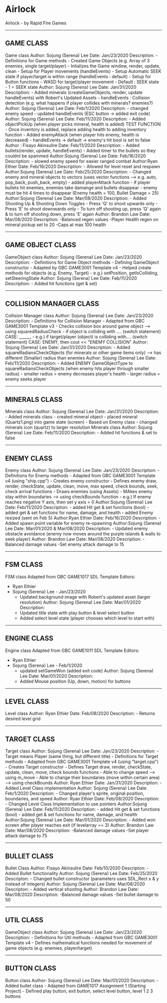 # Airlock
Airlock - by Rapid Fire Games


----------
GAME CLASS
----------

Game class
Author: Sojung (Serena) Lee
Date: Jan/23/2020
Description:
	- Definitions for Game methods
	- Created Game Objects (e.g. Array of 3 enemies, single target/player)
	- Intializes the Game window, render, update, clean
	- Setup for Player movements (handleEvents)
	- Setup Automatic SEEK state if player/target is within range (handleEvents : default)
	- Setup for Button functions
		- WASD for target/player movement
		- Default : SEEK state
		- 1 = SEEK state
Author: Sojung (Serena) Lee
Date: Jan/31/2020
Description:
	- Added minerals (createGameObjects, render, update handleEvents) with Robert's Updated Assets
	- handleEvents : Collision detection (e.g. what happens if player collides with minerals? enemies?)
Author: Sojung (Serena) Lee
Date: Feb/1/2020
Description:
	- changed enemy speed
	- updated handleEvents (ESC button -> added exit code)
Author: Sojung (Serena) Lee
Date: Feb/11/2020
Description:
	- Added objectPickUp (when player picks mineral, health is added) TEST FUNCTION
		- Once inventory is added, replace adding health to adding inventory function
	- Added enemyAttack (when player hits enemy, health is decreased)
	- handleEvents -> default -> enemy's hit bool is set to false
Author : Fisayo Akinsulire
Date: Feb/11/2020
Description:
	- Added bullets(render, update, handleEvents)
	- Added timer to the bullets so they couldnt be spammed
Author:Sojung (Serena) Lee
Date: Feb/16/2020
Description:
	- slowed enemy speed for easier ranged combat
Author:Ryan Ethier
Date: Feb/16/2020
Description:
	- Allowed for level reset and respawn
Author:Sojung (Serena) Lee
Date: Feb/25/2020
Description:
	- Changed enemy and mineral objects to vectors (uses vector functions --> e.g. auto, pop_back, push_back, empty)
	- added playerAttack function
		- if player bullets hit enemies, enemies take damange and bullets disappear
		- enemy must be hit 4 times to disappear (Enemy health = 100, Bullet Damage = 25)
Author:Sojung (Serena) Lee
Date: Mar/08/2020
Description:
	- Added Shooting Up & Shooting Down Toggles
		- Press 'Q' to shoot upwards only
		- Press 'E' to shoot downwards only
		- To turn off shooting up, press 'Q' again & to turn off shooting down, press 'E' again
Author: Brandon Law
Date: Mar/08/2020
Description:
	-Balanced regen values
		-Player Health regen on mineral pickup set to 20
			-Caps at max 100 health


----------
GAME OBJECT CLASS
----------

GameObject class
Author: Sojung (Serena) Lee
Date: Jan/23/2020
Description:
	- Definitions for Game Object methods
	- Defining GameObject constructor
	- Adapted by GBC GAME3001 Template v4
	- Helped create methods for objects (e.g. Enemy, Target)
		- e.g.) setPosition, getIsColliding, setSteeringState
Author: Sojung (Serena) Lee
Date: Feb/11/2020
Description:
	- Added hit functions (get & set)
	

----------
COLLISION MANAGER CLASS
----------

Collision Manager class
Author: Sojung (Serena) Lee
Date: Jan/23/2020
Description:
	- Definitions for Collision Manager
	- Adapted from GBC GAME3001 Template v3
	- Checks collision box around game object --> using squaredRadiusCheck
		- if object is colliding with .... (switch statement) CASE: ______
		- e.g.) if target/player (object) is colliding with.... (switch statement) CASE: ENEMY,
					then cout << "ENEMY COLLISION" 
Author: Sojung (Serena) Lee
Date: Jan/31/2020
Description:
	- Added squareRadiansCheckObjects (for minerals or other game items only) --> has different (Smaller) radius than enemies
Author: Sojung (Serena) Lee
Date: Feb/11/2020
Description:
	- Added ENEMY GameObjectType to squareRadiansCheckObjects (when enemy hits player through smaller radius)
		- smaller radius = enemy decreases player's health
		- larger radius = enemy seeks player


----------
MINERALS CLASS
----------

Minerals class
Author: Sojung (Serena) Lee
Date: Jan/31/2020
Description:
	- Added minerals class
	- created mineral object
	- placed mineral (Quartz1.png) into game state (screen)
	- Based on Enemy class
	- changed minerals icon (quartz) to larger resolution
Minerals class
Author: Sojung (Serena) Lee
Date: Feb/11/2020
Description:
	- Added hit functions & set to false


----------
ENEMY CLASS
----------

Enemy class
Author: Sojung (Serena) Lee
Date: Jan/23/2020
Description:
	- Definitions for Enemy methods
	- Adapted from GBC GAME3001 Template v4 (using "ship.cpp")
	- Creates enemy constructor
	- Defines enemy draw, render, checkState, update, clean, move, max speed, check bounds, seek, check arrival functions
	- Draws enemies (using Assets)
	- MAkes enemy stay within boundaries --> using checkBounds function
		- e.g.) If enemy reaches negative Y axis, then set y axis = 0
Author:Sojung (Serena) Lee
Date: Feb/11/2020
Description:
	 - added Hit get & set functions (bool)
	 - added get & set functions for name, damage, and health
	 - added Enemy resized (sent on Feb 5)
Author:Ryan Ethier
Date: Feb/16/2020
Description:
	 - Added spawn point variable for enemy re-spawning
Author:Sojung (Serena) Lee
Date: Mar/01/2020 & Mar/08/2020
Description:
	 - Updated enemy obstacle avoidance (enemy now moves around the purple islands & walls to seek player)
Author: Brandon Law
Date: Mar/08/2020
Description:
	-Balanced damage values
		-Set enemy attack damage to 15


----------
FSM CLASS
----------

FSM class
 Adapted from GBC GAME1017 SDL Template
 Editors:
 - Ryan Ethier
 - Sojung (Serena) Lee - Jan/23/2020
	- Updated background image with Robert's updated asset (larger resolution)
Author: Sojung (Serena) Lee
Date: Mar/01/2020
Description:
	- Updated title state with play button & level select button
	- Added select level state (player chooses which level to start with)


----------
ENGINE CLASS
----------

Engine class
 Adapted from GBC GAME1011 SDL Template
 Editors:
 - Ryan Ethier
  - Sojung (Serena) Lee - Feb/1/2020
	- updated setGameWon (added exit code)
Author: Sojung (Serena) Lee
Date: Mar/01/2020
Description:
	- Added Mouse position (Up, down, motion) for buttons

----------
LEVEL CLASS
----------

Level class
Author: Ryan Ethier
Date: Feb/08/2020
Description:
	- Returns desired level grid


----------
TARGET CLASS
----------

Target class
Author: Sojung (Serena) Lee
Date: Jan/23/2020
Description:
	- Target means Player (same thing, but different title)
	- Definitions for Target methods
	- Adapted from GBC GAME3001 Template v4 (using "target.cpp")
	- Creates Target constructor
	- Defines Target draw, render, checkState, update, clean, move, check bounds functions
	- Able to change speed --> using m_move
	- Able to change their boundaries (move within certain area) --> using checkBounds
Author: Ryan Ethier
Date: Jan/31/2020
Description:
	- Added Level Class implementation
Author: Sojung (Serena) Lee
Date: Feb/1/2020
Description:
	- Changed player's sprite, original position, boundaries, and speed
Author: Ryan Ethier
Date: Feb/08/2020
Description:
	- Changed Level Class Implementation to use pointers
Author:Sojung (Serena) Lee
Date: Feb/11/2020
Description:
	- added Hit get & set functions (bool)
	- added get & set functions for name, damage, and health
Author:Sojung (Serena) Lee
Date: Mar/01/2020
Description:
	- Added won screen after player reaches exit (if levelarray == 3)
Author: Brandon Law
Date: Mar/08/2020
Description:
	-Balanced damage values
		-Set player attack damage to 75


----------
BULLET CLASS
----------

Bullet Class
Author: Fisayo Akinsulire
Date: Feb/10/2020
Descripton:
	- Added Bullet functionality
Author: Sojung (Serena) Lee
Date: Feb/25/2020
Descripton:
	- Changed bullet constructor (parameters uses SDL_Rect x & y instead of integers)
Author: Sojung (Serena) Lee
Date: Mar/08/2020
Descripton:
	- Added vertical shooting
Author: Brandon Law
Date: Mar/08/2020
Description:
	-Balanced damage values
		-Set bullet damage to 50
		
----------
UTIL CLASS
----------

GameObject class
Author: Sojung (Serena) Lee
Date: Jan/23/2020
Description:
	- Definitions for Util methods
	- Adapted from GBC GAME3001 Template v4
	- Defines mathematical functions needed for movement of game objects (e.g. enemies, player/target)
		
----------
BUTTON CLASS
----------

Button class
Author: Sojung (Serena) Lee
Date: Mar/01/2020
Description:
	- Added bullet class
	- Adapted from GAME1017 Assignment 1 (Starting Project)
	- Defined play button, exit button, select level button, level 1 2 3 buttons
